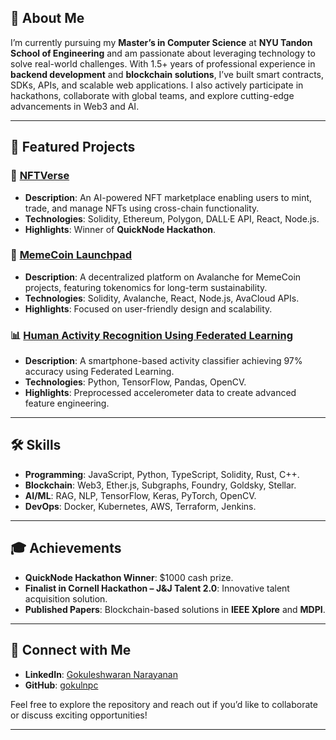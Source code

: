 ## 📝 About Me
I’m currently pursuing my **Master’s in Computer Science** at **NYU Tandon School of Engineering** and am passionate about leveraging technology to solve real-world challenges. With 1.5+ years of professional experience in **backend development** and **blockchain solutions**, I’ve built smart contracts, SDKs, APIs, and scalable web applications. I also actively participate in hackathons, collaborate with global teams, and explore cutting-edge advancements in Web3 and AI.

---

## 📌 Featured Projects

### 🔗 [NFTVerse](https://github.com/your-username/NFTVerse)
- **Description**: An AI-powered NFT marketplace enabling users to mint, trade, and manage NFTs using cross-chain functionality.
- **Technologies**: Solidity, Ethereum, Polygon, DALL·E API, React, Node.js.
- **Highlights**: Winner of **QuickNode Hackathon**.

### 🎯 [MemeCoin Launchpad](https://github.com/your-username/MemeCoinLaunchpad)
- **Description**: A decentralized platform on Avalanche for MemeCoin projects, featuring tokenomics for long-term sustainability.
- **Technologies**: Solidity, Avalanche, React, Node.js, AvaCloud APIs.
- **Highlights**: Focused on user-friendly design and scalability.

### 📊 [Human Activity Recognition Using Federated Learning](https://github.com/your-username/HAR)
- **Description**: A smartphone-based activity classifier achieving 97% accuracy using Federated Learning.
- **Technologies**: Python, TensorFlow, Pandas, OpenCV.
- **Highlights**: Preprocessed accelerometer data to create advanced feature engineering.

---

## 🛠️ Skills
- **Programming**: JavaScript, Python, TypeScript, Solidity, Rust, C++.
- **Blockchain**: Web3, Ether.js, Subgraphs, Foundry, Goldsky, Stellar.
- **AI/ML**: RAG, NLP, TensorFlow, Keras, PyTorch, OpenCV.
- **DevOps**: Docker, Kubernetes, AWS, Terraform, Jenkins.

---

## 🎓 Achievements
- **QuickNode Hackathon Winner**: $1000 cash prize.
- **Finalist in Cornell Hackathon – J&J Talent 2.0**: Innovative talent acquisition solution.
- **Published Papers**: Blockchain-based solutions in **IEEE Xplore** and **MDPI**.

---

## 🔗 Connect with Me
- **LinkedIn**: [Gokuleshwaran Narayanan](https://linkedin.com/in/gokulnpc)
- **GitHub**: [gokulnpc](https://github.com/gokulnpc)

Feel free to explore the repository and reach out if you’d like to collaborate or discuss exciting opportunities!

---
